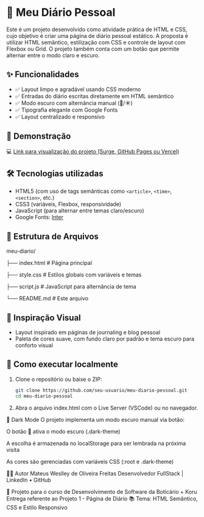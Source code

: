 # 📔 Meu Diário Pessoal

Este é um projeto desenvolvido como atividade prática de HTML e CSS, cujo objetivo é criar uma página de diário pessoal estático. A proposta é utilizar HTML semântico, estilização com CSS e controle de layout com Flexbox ou Grid. O projeto também conta com um botão que permite alternar entre o modo claro e escuro.

## ✨ Funcionalidades

- ✅ Layout limpo e agradável usando CSS moderno
- ✅ Entradas do diário escritas diretamente em HTML semântico
- ✅ Modo escuro com alternância manual (🌙/☀️)
- ✅ Tipografia elegante com Google Fonts
- ✅ Layout centralizado e responsivo

## 🧪 Demonstração

💻 [Link para visualização do projeto (Surge, GitHub Pages ou Vercel)](https://meu-diario-three.vercel.app/)

## 🛠 Tecnologias utilizadas

- HTML5 (com uso de tags semânticas como `<article>`, `<time>`, `<section>`, etc.)
- CSS3 (variáveis, Flexbox, responsividade)
- JavaScript (para alternar entre temas claro/escuro)
- Google Fonts: [Inter](https://fonts.google.com/specimen/Inter)

## 📂 Estrutura de Arquivos

meu-diario/

├── index.html # Página principal

├── style.css # Estilos globais com variáveis e temas

├── script.js # JavaScript para alternância de tema

└── README.md # Este arquivo


## 🎨 Inspiração Visual

- Layout inspirado em páginas de journaling e blog pessoal
- Paleta de cores suave, com fundo claro por padrão e tema escuro para conforto visual

## 🚀 Como executar localmente

1. Clone o repositório ou baixe o ZIP:
   ```bash
   git clone https://github.com/seu-usuario/meu-diario-pessoal.git
   cd meu-diario-pessoal

2. Abra o arquivo index.html com o Live Server (VSCode) ou no navegador.

🌙 Dark Mode
O projeto implementa um modo escuro manual via botão:

O botão 🌙 ativa o modo escuro (.dark-theme)

A escolha é armazenada no localStorage para ser lembrada na próxima visita

As cores são gerenciadas com variáveis CSS (:root e .dark-theme)

🧑‍💻 Autor
Mateus Weslley de Oliveira Freitas
Desenvolvedor FullStack | LinkedIn • GitHub

📅 Projeto para o curso de Desenvolvimento de Software da Boticário + Koru
Entrega referente ao Projeto 1 - Página de Diário
📚 Tema: HTML Semântico, CSS e Estilo Responsivo
